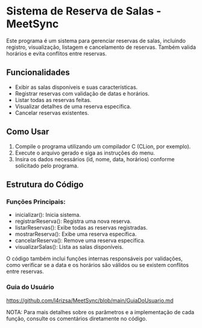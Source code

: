 # Sistema de Reserva de Salas - MeetSync

  Este programa é um sistema para gerenciar reservas de salas, incluindo registro, visualização, listagem e cancelamento de reservas. Também valida horários e evita conflitos entre reservas.


## Funcionalidades

 - Exibir as salas disponíveis e suas características.
 - Registrar reservas com validação de datas e horários.
 - Listar todas as reservas feitas.
 - Visualizar detalhes de uma reserva específica.
 - Cancelar reservas existentes.


## Como Usar

1. Compile o programa utilizando um compilador C (CLion, por exemplo).
2. Execute o arquivo gerado e siga as instruções do menu.
3. Insira os dados necessários (id, nome, data, horários) conforme solicitado pelo programa.


## Estrutura do Código

### Funções Principais:
- inicializar(): Inicia sistema.
- registrarReserva(): Registra uma nova reserva.
- listarReservas(): Exibe todas as reservas registradas.
- mostrarReserva(): Exibe uma reserva específica.
- cancelarReserva(): Remove uma reserva específica.
- visualizarSalas(): Lista as salas disponíveis.

O código também inclui funções internas responsáveis por validações, como verificar se a data e os horários são válidos ou se existem conflitos entre reservas.

### Guia do Usuário
https://github.com/l4rizsa/MeetSync/blob/main/GuiaDoUsuario.md

NOTA: Para mais detalhes sobre os parâmetros e a implementação de cada função, consulte os comentários diretamente no código.
